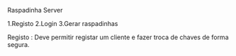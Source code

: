 Raspadinha Server 

1.Registo
2.Login
3.Gerar raspadinhas

Registo : Deve permitir registar um cliente e fazer troca de chaves de forma segura.
